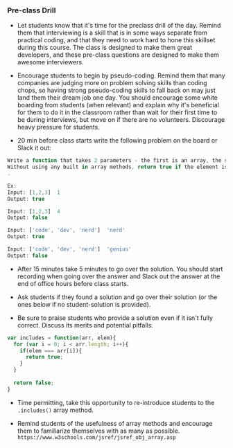 ### Pre-class Drill

* Let students know that it's time for the preclass drill of the day. Remind them that interviewing is a skill that is in some ways separate from practical coding, and that they need to work hard to hone this skillset during this course. The class is designed to make them great developers, and these pre-class questions are designed to make them awesome interviewers.

* Encourage students to begin by pseudo-coding. Remind them that many companies are judging more on problem solving skills than coding chops, so having strong pseudo-coding skills to fall back on may just land them their dream job one day. You should encourage some white boarding from students (when relevant) and explain why it's beneficial for them to do it in the classroom rather than wait for their first time to be during interviews, but move on if there are no volunteers. Discourage heavy pressure for students.

* 20 min before class starts write the following problem on the board or Slack it out:

```js
Write a function that takes 2 parameters - the first is an array, the second is an element that may or may not be in the array. 
Without using any built in array methods, return true if the element is in the array or false otherwise. 
. 

Ex:
Input: [1,2,3]  1
Output: true

Input: [1,2,3]  4
Output: false

Input: ['code', 'dev', 'nerd']  'nerd'
Output: true

Input: ['code', 'dev', 'nerd']  'genius'
Output: false
```
 
* After 15 minutes take 5 minutes to go over the solution. You should start recording when going over the answer and Slack out the answer at the end of office hours before class starts.

* Ask students if they found a solution and go over their solution (or the ones below if no student-solution is provided). 

* Be sure to praise students who provide a solution even if it isn't fully correct. Discuss its merits and potential pitfalls.

```js
var includes = function(arr, elem){
  for (var i = 0; i < arr.length; i++){
    if(elem === arr[i]){
      return true;
    }
  }
  
  return false;
}
```

* Time permitting, take this opportunity to re-introduce students to the `.includes()` array method.
 
* Remind students of the usefulness of array methods and encourage them to familiarize themselves with as many as possible.  `https://www.w3schools.com/jsref/jsref_obj_array.asp`